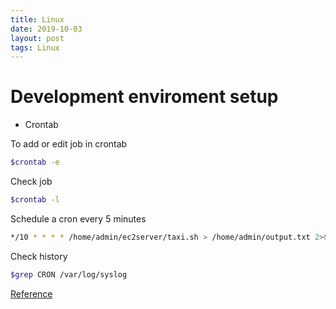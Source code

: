 ```yaml
---
title: Linux
date: 2019-10-03
layout: post
tags: Linux
---
```


Development enviroment setup
============================


- Crontab

To add or edit job in crontab

```bash
$crontab -e
```

Check job

```bash
$crontab -l
```

Schedule a cron every 5 minutes

```bash
*/10 * * * * /home/admin/ec2server/taxi.sh > /home/admin/output.txt 2>&1
```

Check history

```bash
$grep CRON /var/log/syslog
```

[Reference](https://tecadmin.net/crontab-in-linux-with-20-examples-of-cron-schedule/)
